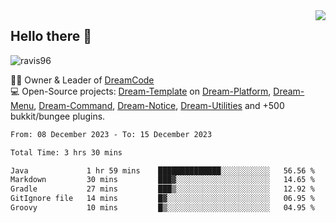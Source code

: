 <img align='right' src="https://github-readme-stats.vercel.app/api?username=Ravis96&show_icons=true">

## Hello there 👋
<p align="left"> <img src="https://komarev.com/ghpvc/?username=ravis96&label=Profile%20views&color=0e75b6&style=flat" alt="ravis96" /> </p>

👨‍💻 Owner & Leader of [DreamCode](https://github.com/DreamPoland) <br>
💻 Open-Source projects: [Dream-Template](https://github.com/DreamPoland/dream-template) on [Dream-Platform](https://github.com/DreamPoland/dream-platform), [Dream-Menu](https://github.com/DreamPoland/dream-menu), [Dream-Command](https://github.com/DreamPoland/dream-command), [Dream-Notice](https://github.com/DreamPoland/dream-notice), [Dream-Utilities](https://github.com/DreamPoland/dream-utilities) and +500 bukkit/bungee plugins.

<!--START_SECTION:waka-->

```txt
From: 08 December 2023 - To: 15 December 2023

Total Time: 3 hrs 30 mins

Java             1 hr 59 mins    ██████████████░░░░░░░░░░░   56.56 %
Markdown         30 mins         ███▓░░░░░░░░░░░░░░░░░░░░░   14.65 %
Gradle           27 mins         ███▒░░░░░░░░░░░░░░░░░░░░░   12.92 %
GitIgnore file   14 mins         █▓░░░░░░░░░░░░░░░░░░░░░░░   06.95 %
Groovy           10 mins         █▒░░░░░░░░░░░░░░░░░░░░░░░   04.95 %
```

<!--END_SECTION:waka-->
